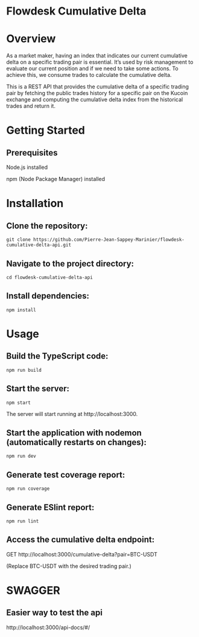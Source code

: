 # Flowdesk Cumulative Delta

# Overview

As a market maker, having an index that indicates our current cumulative delta on a specific trading pair is essential. It’s used by risk management to evaluate our current position and if we need to take some actions. To achieve this, we consume trades to calculate the cumulative delta.

This is a REST API that provides the cumulative delta of a specific trading pair by fetching the public trades history for a specific pair on the Kucoin exchange and computing the cumulative delta index from the historical trades and return it.

# Getting Started

## Prerequisites

Node.js installed

npm (Node Package Manager) installed

# Installation

## Clone the repository:

```
git clone https://github.com/Pierre-Jean-Sappey-Marinier/flowdesk-cumulative-delta-api.git
```

## Navigate to the project directory:

```
cd flowdesk-cumulative-delta-api
```

## Install dependencies:

```
npm install
```

# Usage

## Build the TypeScript code:

```
npm run build
```

## Start the server:

```
npm start
```

The server will start running at http://localhost:3000.

## Start the application with nodemon (automatically restarts on changes):

```
npm run dev
```

## Generate test coverage report:

```
npm run coverage
```

## Generate ESlint report:

```
npm run lint
```

## Access the cumulative delta endpoint:

GET http://localhost:3000/cumulative-delta?pair=BTC-USDT

(Replace BTC-USDT with the desired trading pair.)

# SWAGGER

## Easier way to test the api

http://localhost:3000/api-docs/#/

